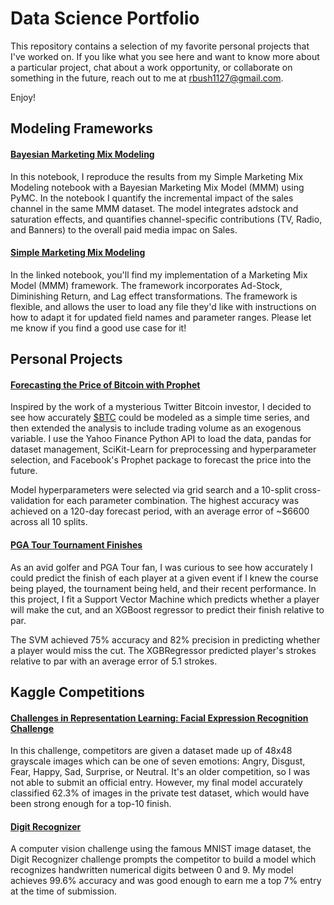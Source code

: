 # Data Science Portfolio

This repository contains a selection of my favorite personal projects that I've worked on.  If you like what you see here and want to know more about a particular project, chat about a work opportunity, or collaborate on something in the future, reach out to me at [rbush1127@gmail.com](rbush1127@gmail.com).

Enjoy!

## Modeling Frameworks

#### [Bayesian Marketing Mix Modeling](https://github.com/rbush1127/Data-Science-Portfolio/blob/main/Marketing%20Mix%20Modeling/Bayesian%20MMM.ipynb)
In this notebook, I reproduce the results from my Simple Marketing Mix Modeling notebook with a Bayesian Marketing Mix Model (MMM) using PyMC.  In the notebook I quantify the incremental impact of the sales channel in the same MMM dataset. The model integrates adstock and saturation effects, and quantifies channel-specific contributions (TV, Radio, and Banners) to the overall paid media impac on Sales.

#### [Simple Marketing Mix Modeling](https://github.com/rbush1127/Data-Science-Portfolio/blob/main/Marketing%20Mix%20Modeling/Marketing%20Mix%20Model%20Demo.ipynb)
In the linked notebook, you'll find my implementation of a Marketing Mix Model (MMM) framework.  The framework incorporates Ad-Stock, Diminishing Return, and Lag effect transformations.  The
framework is flexible, and allows the user to load any file they'd like with instructions on how to adapt it for updated field names and parameter ranges.  Please let me know if you find
a good use case for it!

## Personal Projects

#### [Forecasting the Price of Bitcoin with Prophet](https://github.com/rbush1127/Data-Science-Portfolio/blob/main/Cryptocurrency/BTC%20Forecast.ipynb)
Inspired by the work of a mysterious Twitter Bitcoin investor, I decided to see how accurately [$BTC](https://coinmarketcap.com/currencies/bitcoin/) could be modeled as a simple time series, and then extended the analysis to include trading volume as an exogenous variable.  I use the Yahoo Finance Python API to load the data, pandas for dataset management, SciKit-Learn for preprocessing and hyperparameter selection, and Facebook's Prophet package to forecast the price into the future.

Model hyperparameters were selected via grid search and a 10-split cross-validation for each parameter combination.  The highest accuracy was achieved on a 120-day forecast period, with an average error of ~$6600 across all 10 splits.

#### [PGA Tour Tournament Finishes](https://github.com/rbush1127/Data-Science-Portfolio/blob/main/PGA%20Tour/Model%20Tuning%20%26%20Feature%20Engineering.ipynb)
As an avid golfer and PGA Tour fan, I was curious to see how accurately I could predict the finish of each player at a given event if I knew the course being played, the tournament being held, and their recent performance.  In this project, I fit a Support Vector Machine which predicts whether a player will make the cut, and an XGBoost regressor to predict their finish relative to par.

The SVM achieved 75% accuracy and 82% precision in predicting whether a player would miss the cut.  The XGBRegressor predicted player's strokes relative to par with an average error of 5.1 strokes.

## Kaggle Competitions

#### [Challenges in Representation Learning: Facial Expression Recognition Challenge](https://github.com/rbush1127/Data-Science-Portfolio/blob/main/Kaggle%20Competitions/Facial%20Expression%20Recognition/Facial%20Expression%20Recognition.ipynb)
In this challenge, competitors are given a dataset made up of 48x48 grayscale images which can be one of seven emotions: Angry, Disgust, Fear, Happy, Sad, Surprise, or Neutral.  It's an older competition, so I was not able to submit an official entry.  However, my final model accurately classified 62.3% of images in the private test dataset, which would have been strong enough for a top-10 finish.

#### [Digit Recognizer](https://github.com/rbush1127/Data-Science-Portfolio/blob/main/Kaggle%20Competitions/Digit%20Recognition/MNIST%20Competition.ipynb)
A computer vision challenge using the famous MNIST image dataset, the Digit Recognizer challenge prompts the competitor to build a model which recognizes handwritten numerical digits between 0 and 9.  My model achieves 99.6% accuracy and was good enough to earn me a top 7% entry at the time of submission.

